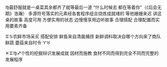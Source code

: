 ♍︎最舒服就是一桌菜其余都齐了就等最后一道
“什么时候去 都在等着你”（《后会无期》浩瀚）
多源符号落实的元素经各套程序组合烧炼成就绪的
等他姗姗来迟 讲这桌的故事
高度可用 方便实用的状态 边慢慢享用边听故事
合理搭配 合理配置而实用要素齐备

♊︎♋︎农鲜市场采买 搭配安排
鲜鱼来自清晨捕捞 新鲜调料取决自哪个方向来了商队
鲜蔬 蘑菇来自时令 ♈︎♉︎

♓︎♊︎♍︎♐︎个性的挖掘辩识发展成就
因材而施教 食材不同而得到完全不同而完整的发展程序
